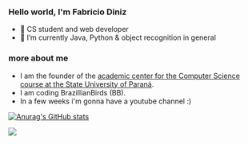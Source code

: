 ### Hello world, I'm Fabricio Diniz

- 🔭 CS student and web developer
- 🌱 I’m currently Java, Python & object recognition in general
  
### more about me
- I am the founder of the [academic center for the Computer Science course at the State University of Paraná](https://www.instagram.com/caccompunespar/).
- I am coding BrazillianBirds (BB).
- In a few weeks i'm gonna have a youtube channel :)
  
[![Anurag's GitHub stats](https://github-readme-stats.vercel.app/api?username=fabriciopereiradiniz)](https://github.com/anuraghazra/github-readme-stats)
<div> 
  <a href="https://www.linkedin.com/in/fabriciopereiradiniz" target="_blank"><img src="https://img.shields.io/badge/-LinkedIn-%230077B5?style=for-the-badge&logo=linkedin&logoColor=white" target="_blank"></a> 
</div>
